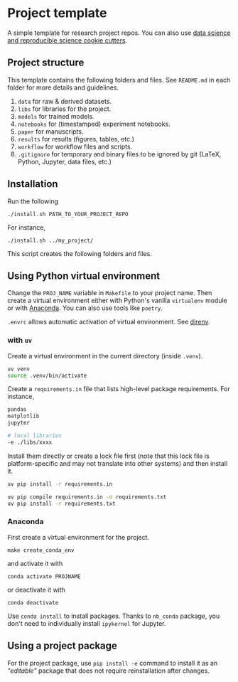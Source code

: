 # Project template

A simple template for research project repos. You can also use [data science and reproducible science cookie cutters](https://github.com/audreyr/cookiecutter#data-science).

## Project structure

This template contains the following folders and files. See `README.md` in each folder for more details and guidelines.

1. `data` for raw & derived datasets. 
1. `libs` for libraries for the project.
1. `models` for trained models.
1. `notebooks` for (timestamped) experiment notebooks.
1. `paper` for manuscripts.
1. `results` for results (figures, tables, etc.)
1. `workflow` for workflow files and scripts.
1. `.gitignore` for temporary and binary files to be ignored by git (LaTeX, Python, Jupyter, data files, etc.)


## Installation

Run the following

```
./install.sh PATH_TO_YOUR_PROJECT_REPO
```

For instance, 

```
./install.sh ../my_project/
```

This script creates the following folders and files. 


## Using Python virtual environment

Change the `PROJ_NAME` variable in `Makefile` to your project name. 
Then create a virtual environment either with Python's vanilla `virtualenv` module or with [Anaconda](https://www.anaconda.com/).
You can also use tools like `poetry`. 

`.envrc` allows automatic activation of virtual environment. See [direnv](https://yyiki.org/search/Software/direnv). 

### with `uv`

Create a virtual environment in the current directory (inside `.venv`). 

```sh
uv venv
source .venv/bin/activate
```

Create a `requirements.in` file that lists high-level package requirements. For instance, 

```sh
pandas
matplotlib
jupyter

# local libraries
-e ./libs/xxxx
```

Install them directly or create a lock file first (note that this lock file is platform-specific and may not translate into other systems) and then install it. 

```sh
uv pip install -r requirements.in
```

```sh
uv pip compile requirements.in -o requirements.txt
uv pip install -r requirements.txt
```


### Anaconda

First create a virtual environment for the project.

```
make create_conda_env
```

and activate it with

```
conda activate PROJNAME
```

or deactivate it with

```
conda deactivate
```

Use `conda install` to install packages. Thanks to `nb_conda` package, you
don't need to individually install `ipykernel` for Jupyter. 

## Using a project package 

For the project package, use `pip install -e` command to install it as an
_"editable"_ package that does not require reinstallation after changes. 

